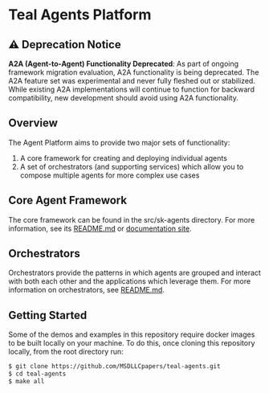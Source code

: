 # Teal Agents Platform

## ⚠️ Deprecation Notice

**A2A (Agent-to-Agent) Functionality Deprecated**: As part of ongoing framework migration evaluation, A2A functionality is being deprecated. The A2A feature set was experimental and never fully fleshed out or stabilized. While existing A2A implementations will continue to function for backward compatibility, new development should avoid using A2A functionality.

## Overview
The Agent Platform aims to provide two major sets of functionality:
1. A core framework for creating and deploying individual agents
2. A set of orchestrators (and supporting services) which allow you to compose
   multiple agents for more complex use cases

## Core Agent Framework
The core framework can be found in the src/sk-agents directory. For more
information, see its [README.md](src/sk-agents/README.md) or [documentation site](https://msdllcpapers.github.io/teal-agents/).

## Orchestrators
Orchestrators provide the patterns in which agents are grouped and interact with
both each other and the applications which leverage them. For more information
on orchestrators, see [README.md](src/orchestrators/README.md).

## Getting Started
Some of the demos and examples in this repository require docker images to be
built locally on your machine. To do this, once cloning this repository locally,
from the root directory
run:
```bash
$ git clone https://github.com/MSDLLCpapers/teal-agents.git
$ cd teal-agents
$ make all
```
